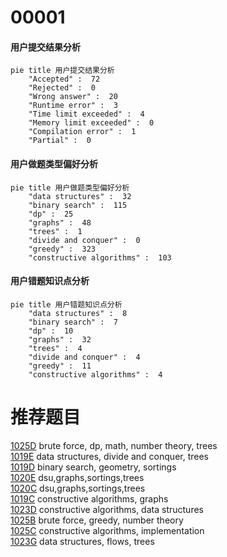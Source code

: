 # 00001

<!-- tabs:start -->



#### **用户提交结果分析**

```mermaid
pie title 用户提交结果分析
    "Accepted" :  72
    "Rejected" :  0
    "Wrong answer" :  20
    "Runtime error" :  3
    "Time limit exceeded" :  4
    "Memory limit exceeded" :  0
    "Compilation error" :  1
    "Partial" :  0
```

#### **用户做题类型偏好分析**

```mermaid
pie title 用户做题类型偏好分析
    "data structures" :  32
    "binary search" :  115
    "dp" :  25
    "graphs" :  48
    "trees" :  1
    "divide and conquer" :  0
    "greedy" :  323
    "constructive algorithms" :  103
```
#### **用户错题知识点分析**

```mermaid
pie title 用户错题知识点分析
    "data structures" :  8
    "binary search" :  7
    "dp" :  10
    "graphs" :  32
    "trees" :  4
    "divide and conquer" :  4
    "greedy" :  11
    "constructive algorithms" :  4
```



<!-- tabs:end -->
# 推荐题目
[1025D](https://codeforces.com/contest/1025/problem/D)		brute force,
                        dp,
                        math,
                        number theory,
                        trees		  
[1019E](https://codeforces.com/contest/1019/problem/E)		data structures,
                        divide and conquer,
                        trees		  
[1019D](https://codeforces.com/contest/1019/problem/D)		binary search,
                        geometry,
                        sortings		  
[1020E](https://codeforces.com/contest/1020/problem/E)		dsu,graphs,sortings,trees		  
[1020C](https://codeforces.com/contest/1020/problem/C)		dsu,graphs,sortings,trees		  
[1019C](https://codeforces.com/contest/1019/problem/C)		constructive algorithms,
                        graphs		  
[1023D](https://codeforces.com/contest/1023/problem/D)		constructive algorithms,
                        data structures		  
[1025B](https://codeforces.com/contest/1025/problem/B)		brute force,
                        greedy,
                        number theory		  
[1025C](https://codeforces.com/contest/1025/problem/C)		constructive algorithms,
                        implementation		  
[1023G](https://codeforces.com/contest/1023/problem/G)		data structures,
                        flows,
                        trees		  
